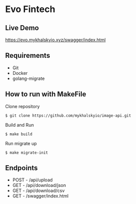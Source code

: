 # Evo Fintech

## Live Demo
 https://evo.mykhalskyio.xyz/swagger/index.html



## Requirements
* Git
* Docker
* golang-migrate 


## How to run with MakeFile

Clone repository

    $ git clone https://github.com/mykhalskyio/image-api.git

Build and Run

    $ make build

Run migrate up

    $ make migrate-init



## Endpoints
* POST   - /api/upload 
* GET    - /api/download/json
* GET    - /api/download/csv
* GET    - /swagger/index.html
